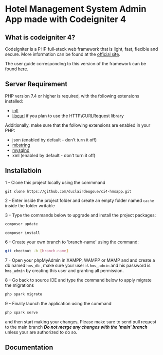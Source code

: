# Hotel Management System Admin App made with Codeigniter 4

## What is codeigniter 4?

CodeIgniter is a PHP full-stack web framework that is light, fast, flexible and secure.
More information can be found at the [official site](http://codeigniter.com).

The user guide corresponding to this version of the framework can be found
[here](https://codeigniter4.github.io/userguide/).

## Server Requirement

PHP version 7.4 or higher is required, with the following extensions installed:

- [intl](http://php.net/manual/en/intl.requirements.php)
- [libcurl](http://php.net/manual/en/curl.requirements.php) if you plan to use the HTTP\CURLRequest library

Additionally, make sure that the following extensions are enabled in your PHP:

- json (enabled by default - don't turn it off)
- [mbstring](http://php.net/manual/en/mbstring.installation.php)
- [mysqlnd](http://php.net/manual/en/mysqlnd.install.php)
- xml (enabled by default - don't turn it off)

## Installatioin

1 - Clone this project locally using the commmand

```git
git clone https://github.com/duclairdeugoue/ci4-hmsapp.git 
```

2 - Enter inside the project folder and create an empty folder named `cache` inside the folder writable

3 - Type the commands below to upgrade and install the project packages:

```php
composer update

composer install 
```

6 - Create your own branch to 'branch-name' using the command:

```bash
git checkout -b [branch-name]
```

7 - Open your phpMyAdmin in XAMPP, WAMPP or MAMP and and create a db named `hms_db` , make sure your user is `hms_admin` and his password is  `hms_admin` by creating this user and granting all permission.

8 - Go back to source IDE and type the command below to apply migrate the migrations

```php
php spark migrate
```

9 - Finally launch the application using the command

```php
php spark serve
```

and then start making your changes, Please make sure to send pull request to the main branch ***Do not merge any changes with the 'main' branch*** unless your are authorized to do so.

## Documentation
